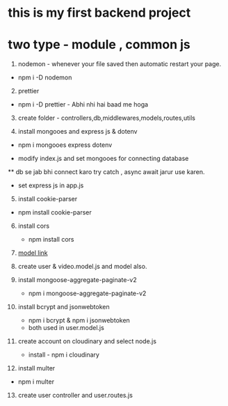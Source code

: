# this is my first backend project 

# two type - module , common js

1. nodemon - whenever your file saved then automatic restart your page.
  - npm i -D nodemon

2. prettier 
  - npm i -D prettier - Abhi nhi  hai baad me hoga

3. create folder - controllers,db,middlewares,models,routes,utils

4. install mongooes and express js & dotenv
  - npm i mongooes express dotenv


* modify index.js and set mongooes for connecting database  

** db se jab bhi connect karo try catch , async await jarur use karen.

* set express js in app.js

5.  install cookie-parser
  - npm install cookie-parser

6. install cors
   - npm install cors
   
7. [model link](https://app.eraser.io/workspace/YtPqZ1VogxGy1jzIDkzj)



8. create user & video.model.js and model also.

9. install  mongoose-aggregate-paginate-v2
    - npm i mongoose-aggregate-paginate-v2

10. install  bcrypt and jsonwebtoken
    - npm i bcrypt & npm i jsonwebtoken
    -  both used in user.model.js

11. create account on cloudinary and select node.js
    - install  - npm i cloudinary

12. install multer
   -  npm i multer 

13. create user controller and user.routes.js
